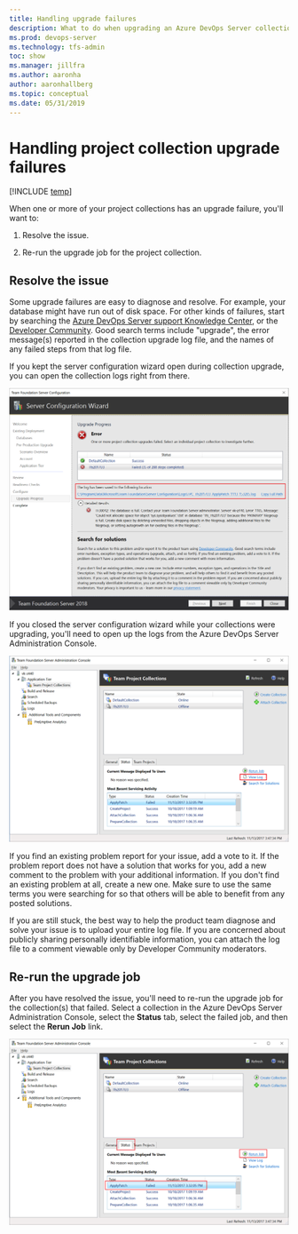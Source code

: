 ```yaml
---
title: Handling upgrade failures
description: What to do when upgrading an Azure DevOps Server collection fails 
ms.prod: devops-server
ms.technology: tfs-admin
toc: show
ms.manager: jillfra
ms.author: aaronha
author: aaronhallberg
ms.topic: conceptual
ms.date: 05/31/2019
---
```


# Handling project collection upgrade failures

[!INCLUDE [temp](../_shared/version-tfs-all-versions.md)]

When one or more of your project collections has an upgrade failure,
you'll want to:

1. Resolve the issue.

2. Re-run the upgrade job for the project collection.

## Resolve the issue

Some upgrade failures are easy to diagnose and resolve. For example, your
database might have run out of disk space. For other kinds of failures, start by searching the [Azure DevOps Server support Knowledge Center](https://azure.microsoft.com/support/devops/), or the
[Developer Community](https://developercommunity.visualstudio.com/spaces/22/index.html).
Good search terms include "upgrade", the error message(s) reported in the
collection upgrade log file, and the names of any failed steps from that
log file.

If you kept the server configuration wizard open during collection upgrade, you can 
open the collection logs right from there.

![Collection log files within wizard](./_img/view-logs-wizard.png)

If you closed the server configuration wizard while your collections were
upgrading, you'll need to open up the logs from the Azure DevOps Server Administration Console.

![Collection log files within console](./_img/view-logs-console.png)

If you find an existing problem report for your issue, add a vote to 
it. If the problem report does not have a solution that works for you, add a new comment
to the problem with your additional information. If you don't find an existing problem at 
all, create a new one. Make sure to use the same terms you were searching for so that
others will be able to benefit from any posted solutions.
 
If you are still stuck, the best way to help the product team diagnose and solve your 
issue is to upload your entire log file. If you are concerned about publicly sharing personally 
identifiable information, you can attach the log file to a comment viewable only by Developer 
Community moderators. 

## Re-run the upgrade job

After you have resolved the issue, you'll need to re-run the upgrade job
for the collection(s) that failed. Select a collection in the
Azure DevOps Server Administration Console, select the **Status** tab, select the failed job, and
then select the **Rerun Job** link.

![Rerun upgrade job within console](./_img/rerun-job-console.png)
